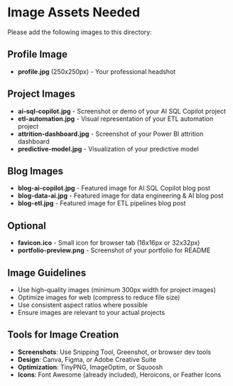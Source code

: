 # Image Assets Needed

Please add the following images to this directory:

## Profile Image
- **profile.jpg** (250x250px) - Your professional headshot

## Project Images
- **ai-sql-copilot.jpg** - Screenshot or demo of your AI SQL Copilot project
- **etl-automation.jpg** - Visual representation of your ETL automation project
- **attrition-dashboard.jpg** - Screenshot of your Power BI attrition dashboard
- **predictive-model.jpg** - Visualization of your predictive model

## Blog Images
- **blog-ai-copilot.jpg** - Featured image for AI SQL Copilot blog post
- **blog-data-ai.jpg** - Featured image for data engineering & AI blog post
- **blog-etl.jpg** - Featured image for ETL pipelines blog post

## Optional
- **favicon.ico** - Small icon for browser tab (16x16px or 32x32px)
- **portfolio-preview.png** - Screenshot of your portfolio for README

## Image Guidelines
- Use high-quality images (minimum 300px width for project images)
- Optimize images for web (compress to reduce file size)
- Use consistent aspect ratios where possible
- Ensure images are relevant to your actual projects

## Tools for Image Creation
- **Screenshots**: Use Snipping Tool, Greenshot, or browser dev tools
- **Design**: Canva, Figma, or Adobe Creative Suite
- **Optimization**: TinyPNG, ImageOptim, or Squoosh
- **Icons**: Font Awesome (already included), Heroicons, or Feather Icons